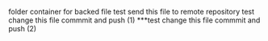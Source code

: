 folder container for backed file
test send this file to remote repository
test change this file commmit and push (1)
***test change this file commmit and push (2)